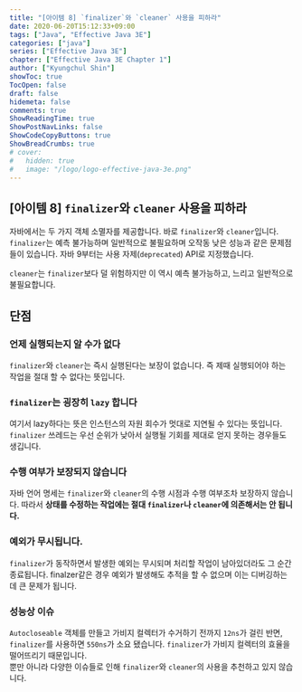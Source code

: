 ```yaml
---
title: "[아이템 8] `finalizer`와 `cleaner` 사용을 피하라"
date: 2020-06-20T15:12:33+09:00
tags: ["Java", "Effective Java 3E"]
categories: ["java"]
series: ["Effective Java 3E"]
chapter: ["Effective Java 3E Chapter 1"]
author: ["Kyungchul Shin"]
showToc: true
TocOpen: false
draft: false
hidemeta: false
comments: true
ShowReadingTime: true
ShowPostNavLinks: false
ShowCodeCopyButtons: true
ShowBreadCrumbs: true
# cover:
#   hidden: true
#   image: "/logo/logo-effective-java-3e.png"
---
```

## [아이템 8] `finalizer`와 `cleaner` 사용을 피하라

자바에서는 두 가지 객체 소멸자를 제공합니다. 바로 `finalizer`와 `cleaner`입니다. `finalizer`는 예측 불가능하며 일반적으로 불필요하며 오작동 낮은 성능과 같은 문제점들이 있습니다. 자바 9부터는 사용 자제(`deprecated`) API로 지정했습니다.
   
`cleaner`는 `finalizer`보다 덜 위험하지만 이 역시 예측 불가능하고, 느리고 일반적으로 불필요합니다.

## 단점
### **언제 실행되는지 알 수가 없다**
`finalizer`와 `cleaner`는 즉시 실행된다는 보장이 없습니다. 즉 제때 실행되어야 하는 작업을 절대 할 수 없다는 뜻입니다.
### **`finalizer`는 굉장히 `lazy` 합니다**
여기서 lazy하다는 뜻은 인스턴스의 자원 회수가 멋대로 지연될 수 있다는 뜻입니다. 
`finalizer` 쓰레드는 우선 순위가 낮아서 실행될 기회를 제대로 얻지 못하는 경우들도 생깁니다.
### **수행 여부가 보장되지 않습니다**
자바 언어 명세는 `finalizer`와 `cleaner`의 수행 시점과 수행 여부조차 보장하지 않습니다.
따라서 **상태를 수정하는 작업에는 절대 `finalizer`나 `cleaner`에 의존해서는 안 됩니다.**
### **예외가 무시됩니다.**
`finalizer`가 동작하면서 발생한 예외는 무시되며 처리할 작업이 남아있더라도 그 순간 종료됩니다. finalzer같은 경우 예외가 발생해도 추적을 할 수 없으며 이는 디버깅하는데 큰 문제가 됩니다.
### **성능상 이슈**
`Autocloseable` 객체를 만들고 가비지 컬렉터가 수거하기 전까지 `12ns`가 걸린 반면, `finalizer`를 사용하면 `550ns`가 소요 됐습니다. `finalizer`가 가비지 컬렉터의 효율을 떨어뜨리기 때문입니다.   
   뿐만 아니라 다양한 이슈들로 인해 `finalizer`와 `cleaner`의 사용을 추천하고 있지 않습니다.